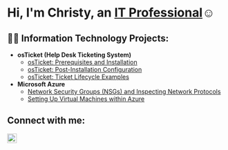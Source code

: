 <h1>Hi, I'm Christy, an <a href="https://linkedin.com/in/Josh">IT Professional</a>☺</h1> 

<h2>👨‍💻 Information Technology Projects:</h2>

- <b>osTicket (Help Desk Ticketing System)</b>
  - [osTicket: Prerequisites and Installation](https://github.com/christyguajardo/osticket-prereqs.git)
  - [osTicket: Post-Installation Configuration](https://github.com/christyguajardo/osTicket-post-installation-setup.git)
  - [osTicket: Ticket Lifecycle Examples](https://github.com/joshmadakorcc/ticket-lifecycle)
- <b>Microsoft Azure</b>
  - [Network Security Groups (NSGs) and Inspecting Network Protocols](https://github.com/christyguajardo/azure-network-protocols)
  - [Setting Up Virtual Machines within Azure](https://github.com/christyguajardo/virtual-machines)
  
<h2>Connect with me:</h2>

[<img align="left" alt="Josh | LinkedIn" width="22px" src="https://cdn.jsdelivr.net/npm/simple-icons@v3/icons/linkedin.svg" />][linkedin]

[linkedin]: https://www.linkedin.com/in/christyclophus/

